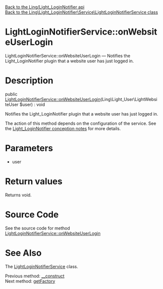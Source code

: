 [Back to the Ling/Light_LoginNotifier api](https://github.com/lingtalfi/Light_LoginNotifier/blob/master/doc/api/Ling/Light_LoginNotifier.md)<br>
[Back to the Ling\Light_LoginNotifier\Service\LightLoginNotifierService class](https://github.com/lingtalfi/Light_LoginNotifier/blob/master/doc/api/Ling/Light_LoginNotifier/Service/LightLoginNotifierService.md)


LightLoginNotifierService::onWebsiteUserLogin
================



LightLoginNotifierService::onWebsiteUserLogin — Notifies the Light_LoginNotifier plugin that a website user has just logged in.




Description
================


public [LightLoginNotifierService::onWebsiteUserLogin](https://github.com/lingtalfi/Light_LoginNotifier/blob/master/doc/api/Ling/Light_LoginNotifier/Service/LightLoginNotifierService/onWebsiteUserLogin.md)(Ling\Light_User\LightWebsiteUser $user) : void




Notifies the Light_LoginNotifier plugin that a website user has just logged in.

The action of this method depends on the configuration of the service.
See the [Light_LoginNotifier conception notes](https://github.com/lingtalfi/Light_LoginNotifier/blob/master/doc/pages/conception-notes.md) for more details.




Parameters
================


- user

    


Return values
================

Returns void.








Source Code
===========
See the source code for method [LightLoginNotifierService::onWebsiteUserLogin](https://github.com/lingtalfi/Light_LoginNotifier/blob/master/Service/LightLoginNotifierService.php#L45-L93)


See Also
================

The [LightLoginNotifierService](https://github.com/lingtalfi/Light_LoginNotifier/blob/master/doc/api/Ling/Light_LoginNotifier/Service/LightLoginNotifierService.md) class.

Previous method: [__construct](https://github.com/lingtalfi/Light_LoginNotifier/blob/master/doc/api/Ling/Light_LoginNotifier/Service/LightLoginNotifierService/__construct.md)<br>Next method: [getFactory](https://github.com/lingtalfi/Light_LoginNotifier/blob/master/doc/api/Ling/Light_LoginNotifier/Service/LightLoginNotifierService/getFactory.md)<br>

